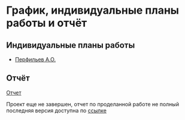 # График, индивидуальные планы работы и отчёт

## Индивидуальные планы работы

- [Перфильев А.О.](AOperfilyev.md)

## Отчёт
[Отчет](Отчет%20по%20ПД.docx)

Проект еще не завершен, отчет по проделанной работе не полный последняя версия доступна по [ссылке](https://drive.google.com/file/d/1pFc53WymZUouj8rnrgxEcFREP7SyVN0h/view?usp=sharing) 
